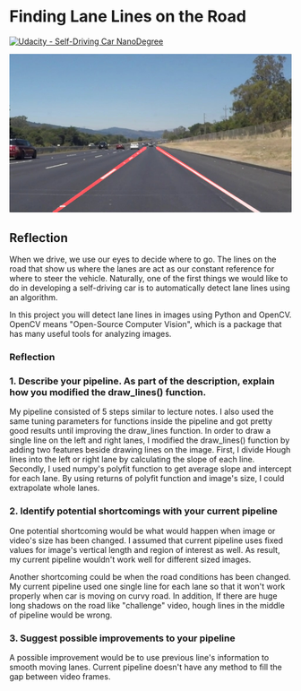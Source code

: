 # **Finding Lane Lines on the Road** 
[![Udacity - Self-Driving Car NanoDegree](https://s3.amazonaws.com/udacity-sdc/github/shield-carnd.svg)](http://www.udacity.com/drive)

[image1]: ./examples/laneLines_thirdPass.jpg "Combined Image"

![alt text][image1]

Reflection
---

When we drive, we use our eyes to decide where to go.  The lines on the road that show us where the lanes are act as our constant reference for where to steer the vehicle.  Naturally, one of the first things we would like to do in developing a self-driving car is to automatically detect lane lines using an algorithm.

In this project you will detect lane lines in images using Python and OpenCV.  OpenCV means "Open-Source Computer Vision", which is a package that has many useful tools for analyzing images.

### Reflection

### 1. Describe your pipeline. As part of the description, explain how you modified the draw_lines() function.

My pipeline consisted of 5 steps similar to lecture notes.
I also used the same tuning parameters for functions inside the pipeline and got pretty good results until improving the draw_lines function. 
In order to draw a single line on the left and right lanes, I modified the draw_lines() function by adding two features beside drawing lines on the image.
First, I divide Hough lines into the left or right lane by calculating the slope of each line. Secondly, I used numpy's polyfit function to get average slope and intercept for each lane. By using returns of polyfit function and image's size, I could extrapolate whole lanes.    


### 2. Identify potential shortcomings with your current pipeline

One potential shortcoming would be what would happen when image or video's size has been changed.
I assumed that current pipeline uses fixed values for image's vertical length and region of interest as well.
As result, my current pipeline wouldn't work well for different sized images.

Another shortcoming could be when the road conditions has been changed.
My current pipeline used one single line for each lane so that it won't work properly when car is moving on curvy road.
In addition, If there are huge long shadows on the road like "challenge" video, hough lines in the middle of pipeline would be wrong.   


### 3. Suggest possible improvements to your pipeline

A possible improvement would be to use previous line's information to smooth moving lanes.
Current pipeline doesn't have any method to fill the gap between video frames.

